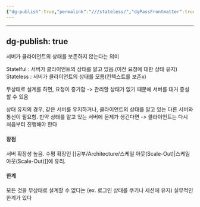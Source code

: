 ```yaml
---
{"dg-publish":true,"permalink":"///stateless/","dgPassFrontmatter":true}
---
```



---
dg-publish: true
---
서버가 클라이언트의 상태를 보존하지 않는다는 의미

Statelful : 서버가 클라이언트의 상태를 알고 있음.(이전 요청에 대한 상태 유지)
Stateless : 서버가 클라이언트의 상태를 모름(컨텍스트를 보존x)

무상태로 설계를 하면,
요청이 증가함 -> 관리할 상태가 없기 때문에 서버를 대거 증설할 수 있음

상태 유지의 경우, 같은 서버를 유지하거나, 클라이언트의 상태를 알고 있는 다른 서버와 통신이 필요함. 만약 상태를 알고 있는 서버에 문제가 생긴다면 -> 클라이언트는 다시 처음부터 진행해야 한다

#### 장점
서버 확장성 높음. 수평 확장인 [[공부/Architecture/스케일 아웃(Scale-Out)\|스케일 아웃(Scale-Out)]]에 유리.

#### 한계
모든 것을 무상태로 설계할 수 없다는 (ex. 로그인 상태를 쿠키나 세션에 유지) 실무적인 한계가 있다